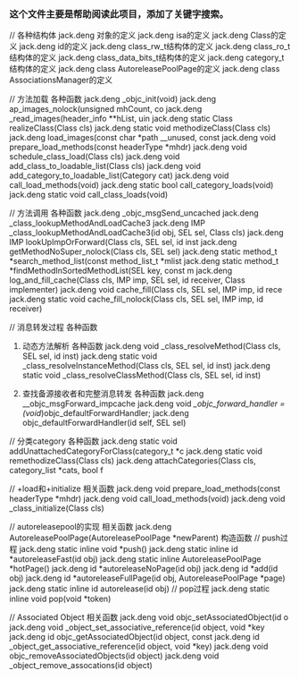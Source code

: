 
### 这个文件主要是帮助阅读此项目，添加了关键字搜索。

// 各种结构体
jack.deng  对象的定义
jack.deng  isa的定义
jack.deng   Class的定义
jack.deng  id的定义
jack.deng  class_rw_t结构体的定义
jack.deng    class_ro_t结构体的定义
jack.deng   class_data_bits_t结构体的定义
jack.deng  category_t结构体的定义
jack.deng   class AutoreleasePoolPage的定义
jack.deng  class AssociationsManager的定义

//  方法加载  各种函数
jack.deng  _objc_init(void)
jack.deng   ap_images_nolock(unsigned mhCount, co
jack.deng  _read_images(header_info **hList, uin
jack.deng  static Class realizeClass(Class cls)
jack.deng   static void methodizeClass(Class cls)
jack.deng  load_images(const char *path __unused, const
jack.deng  void prepare_load_methods(const headerType *mhdr)
jack.deng   void schedule_class_load(Class cls)
jack.deng  void add_class_to_loadable_list(Class cls)
jack.deng void add_category_to_loadable_list(Category cat)
jack.deng  void call_load_methods(void)
jack.deng  static bool call_category_loads(void)
jack.deng  static void call_class_loads(void)

//  方法调用  各种函数
jack.deng     _objc_msgSend_uncached
jack.deng    _class_lookupMethodAndLoadCache3
jack.deng   IMP _class_lookupMethodAndLoadCache3(id obj, SEL sel, Class cls)
jack.deng   IMP lookUpImpOrForward(Class cls, SEL sel, id inst
jack.deng   getMethodNoSuper_nolock(Class cls, SEL sel)
jack.deng  static method_t *search_method_list(const method_list_t *mlist
jack.deng  static method_t *findMethodInSortedMethodList(SEL key, const m
jack.deng   log_and_fill_cache(Class cls, IMP imp, SEL sel, id receiver, Class implementer)
jack.deng  void cache_fill(Class cls, SEL sel, IMP imp, id rece
jack.deng  static void cache_fill_nolock(Class cls, SEL sel, IMP imp, id receiver)

//  消息转发过程   各种函数
1.  动态方法解析   各种函数
jack.deng  void _class_resolveMethod(Class cls, SEL sel, id inst)
jack.deng  static void _class_resolveInstanceMethod(Class cls, SEL sel, id inst)
jack.deng  static void _class_resolveClassMethod(Class cls, SEL sel, id inst)

2.  查找备源接收者和完整消息转发   各种函数
jack.deng  __objc_msgForward_impcache
jack.deng  void *_objc_forward_handler = (void*)objc_defaultForwardHandler;
jack.deng  objc_defaultForwardHandler(id self, SEL sel)

//  分类category   各种函数
jack.deng  static void addUnattachedCategoryForClass(category_t *c
jack.deng  static void remethodizeClass(Class cls)
jack.deng   attachCategories(Class cls, category_list *cats, bool f

//   +load和+initialize    相关函数
jack.deng  void prepare_load_methods(const headerType *mhdr)
jack.deng  void call_load_methods(void)
jack.deng   void _class_initialize(Class cls)

//  autoreleasepool的实现    相关函数
jack.deng AutoreleasePoolPage(AutoreleasePoolPage *newParent)  构造函数
//  push过程
jack.deng   static inline void *push()
jack.deng   static inline id *autoreleaseFast(id obj)
jack.deng  static inline AutoreleasePoolPage *hotPage()
jack.deng  id *autoreleaseNoPage(id obj)
jack.deng  id *add(id obj)
jack.deng  id *autoreleaseFullPage(id obj, AutoreleasePoolPage *page)
jack.deng  static inline id autorelease(id obj)
//  pop过程
jack.deng  static inline void pop(void *token)

// Associated Object 相关函数
jack.deng  void objc_setAssociatedObject(id o
jack.deng  void _object_set_associative_reference(id object, void *key
jack.deng id objc_getAssociatedObject(id object, const
jack.deng   id _object_get_associative_reference(id object, void *key)
jack.deng  void objc_removeAssociatedObjects(id object)
jack.deng  void _object_remove_assocations(id object)
